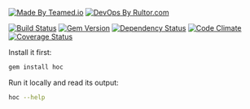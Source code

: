 [![Made By Teamed.io](http://img.teamed.io/btn.svg)](http://www.teamed.io)
[![DevOps By Rultor.com](http://www.rultor.com/b/teamed/hoc)](http://www.rultor.com/p/teamed/hoc)

[![Build Status](https://travis-ci.org/teamed/hoc.svg)](https://travis-ci.org/teamed/hoc)
[![Gem Version](https://badge.fury.io/rb/hoc.svg)](http://badge.fury.io/rb/hoc)
[![Dependency Status](https://gemnasium.com/teamed/hoc.svg)](https://gemnasium.com/teamed/hoc)
[![Code Climate](http://img.shields.io/codeclimate/github/teamed/hoc.svg)](https://codeclimate.com/github/teamed/hoc)
[![Coverage Status](https://img.shields.io/coveralls/teamed/hoc.svg)](https://coveralls.io/r/teamed/hoc)

Install it first:

```bash
gem install hoc
```

Run it locally and read its output:

```bash
hoc --help
```
